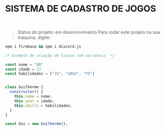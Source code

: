 # SISTEMA DE CADASTRO DE JOGOS
<BR>

>Status do projeto: em desenvovimento
Para rodar este projeto na sua máquina, digite:

```bash
npm i firebase && npm i discord.js
```

```javascript
/* Exemplo de criação de Classe com variáveis  */

const nome = "GR"
const idade = 17
const habilidades = ["JS", "SASS", "TS"]


class Guilherme {
  constructor() {
    this.name = nome;
    this.year = idade;
    this.skills = habilidades;
  }
}

const Gui = new Guilherme();
```

